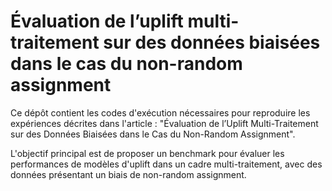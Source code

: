 # Évaluation de l’uplift multi-traitement sur des données biaisées dans le cas du non-random assignment

Ce dépôt contient les codes d'exécution nécessaires pour reproduire les expériences décrites dans l'article :
"Évaluation de l’Uplift Multi-Traitement sur des Données Biaisées dans le Cas du Non-Random Assignment".

L'objectif principal est de proposer un benchmark pour évaluer les performances de modèles d'uplift dans un cadre multi-traitement, avec des données présentant un biais de non-random assignment.

